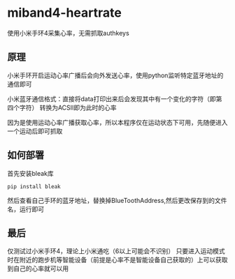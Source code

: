 # miband4-heartrate

使用小米手环4采集心率，无需抓取authkeys

## 原理

小米手环开启运动心率广播后会向外发送心率，使用python监听特定蓝牙地址的通信即可

小米蓝牙通信格式：直接将data打印出来后会发现其中有一个变化的字符（即第四个字符） 转换为ACSII即为此时的心率

因为是使用运动心率广播获取心率，所以本程序仅在运动状态下可用，先随便进入一个运动后即可抓取


## 如何部署

首先安装bleak库

```
pip install bleak
```

然后查看自己手环的蓝牙地址，替换掉BlueToothAddress,然后更改保存到的文件名，运行即可


## 最后

仅测试过小米手环4，理论上小米通吃（6以上可能会不识别） 只要进入运动模式时在附近的跑步机等智能设备（前提是心率不是智能设备自己获取的）上可以获取到自己的心率就可以用<br>
